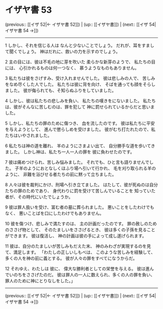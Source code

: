 # イザヤ書 53

(previous:: [[イザ 52|← イザヤ書 52]]) | (up:: [[イザヤ書]]) | (next:: [[イザ 54|イザヤ書 54 →]])

***


1 しかし、それを信じる人は なんと少ないことでしょう。 だれが、耳をすまして聞くでしょう。 神はだれに、救いの力を示すのでしょう。 

2 主の目には、彼は不毛の地に芽を吹いた 柔らかな新芽のようで、 私たちの目には、 心引かれるものは何一つなく、 慕うようなものもありません。 

3 私たちは彼をさげすみ、受け入れませんでした。 彼は悲しみの人で、 苦しみをなめ尽くした人でした。 私たちは彼に背を向け、 そばを通っても顔をそらしました。 彼が侮られても、そ知らぬふりをしていました。 

4 しかし、彼は私たちの悲しみを負い、 私たちの嘆きをにないました。 私たちは、彼がそんなに苦しむのは、罪を犯して 神に罰せられているからだと思いました。 

5 しかし、私たちの罪のために傷つき、 血を流したのです。 彼は私たちに平安を与えようとして、 進んで懲らしめを受けました。 彼がむち打たれたので、私たちはいやされました。 

6 私たちは神の道を離れ、 羊のようにさまよい出て、 自分勝手な道を歩いてきました。 しかし神は、私たち一人一人の罪を 彼に負わせたのです。 

7 彼は痛めつけられ、苦しみ悩みました。 それでも、ひと言も語りませんでした。 子羊のようにおとなしくほふり場へ引いて行かれ、 毛を刈り取られる羊のように、 非難を浴びせる者たちの前に黙って立ちました。 

8 人々は彼を裁判にかけ、刑場へ引き立てました。 はたして、彼が死ぬのは自分たちの罪のためであり、 身代わりに罰を受けて苦しんでいることを 知っていた者が、その時代にいたでしょうか。 

9 彼は罪人扱いを受け、富む者の墓に葬られました。 悪いことをしたわけでもなく、 悪いことばを口にしたわけでもありません。 

10 彼を傷つけ、悲しみで満たすのは、 主の計画だったのです。 罪の赦しのためのささげ物として、 そのたましいをささげるとき、 彼は多くの子孫を見ることができます。 彼は復活し、 神の計画は彼の手によって成し遂げられます。 

11 彼は、自分のたましいが苦しみもだえた末、 神のみわざが実現するのを見て、満足します。 「わたしの正しいしもべは、 このような苦しみを経験して、 多くの人を神の前に義とする。 彼が人々の罪をすべてになうからだ。 

12 それゆえ、わたしは 彼に、 偉大な勝利者としての栄誉を与える。 彼は進んでいのちをささげたのだ。 彼は罪人の一人に数えられ、多くの人の罪を負い、 罪人のために神にとりなしをした。」

***

(previous:: [[イザ 52|← イザヤ書 52]]) | (up:: [[イザヤ書]]) | (next:: [[イザ 54|イザヤ書 54 →]])
